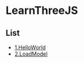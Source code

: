 # LearnThreeJS

## List

- [1.HelloWorld](https://li-lay.github.io/LearnThreeJS/1_HelloWorld/)
- [2.LoadModel](https://li-lay.github.io/LearnThreeJS/2_Load3DModel/)
